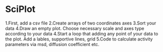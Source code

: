 # SciPlot
1.First, add a csv file
2.Create arrays of two coordinates axes
3.Sort your data
4.Draw an empty plot. Choose necessary scale and axes type according to your data
4.Start a loop that adding any point of your data to the plot. Add a lables, supportive lines, grid
5.Code to calculate activity parameters via msd, diffusion coefficient etc.
